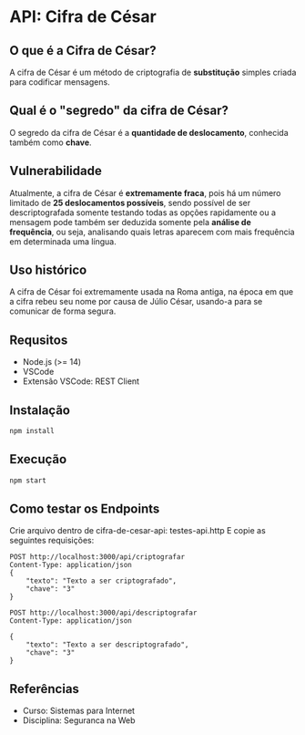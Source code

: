 # API: Cifra de César

###

## O que é a Cifra de César?
A cifra de César é um método de criptografia de **substitução** simples criada para codificar mensagens.

## Qual é o "segredo" da cifra de César?
O segredo da cifra de César é a **quantidade de deslocamento**, conhecida também como **chave**.

## Vulnerabilidade
Atualmente, a cifra de César é **extremamente fraca**, pois há um número limitado de **25 deslocamentos possíveis**, sendo possível de ser descriptografada somente testando todas as opções rapidamente ou a mensagem pode também ser deduzida somente pela **análise de frequência**, ou seja, analisando quais letras aparecem com mais frequência em determinada uma língua.

## Uso histórico
A cifra de César foi extremamente usada na Roma antiga, na época em que a cifra rebeu seu nome por causa de Júlio César, usando-a para se comunicar de forma segura.

###

## Requsitos
- Node.js (>= 14)
- VSCode
- Extensão VSCode: REST Client

## Instalação
```bash
npm install
```

## Execução
```bash
npm start
```

## Como testar os Endpoints
Crie arquivo dentro de cifra-de-cesar-api: testes-api.http
E copie as seguintes requisições:
```http
POST http://localhost:3000/api/criptografar
Content-Type: application/json
{
    "texto": "Texto a ser criptografado",
    "chave": "3"
}
```

```http
POST http://localhost:3000/api/descriptografar
Content-Type: application/json

{
    "texto": "Texto a ser descriptografado",
    "chave": "3"
}
```

###

## Referências
- Curso: Sistemas para Internet
- Disciplina: Seguranca na Web
